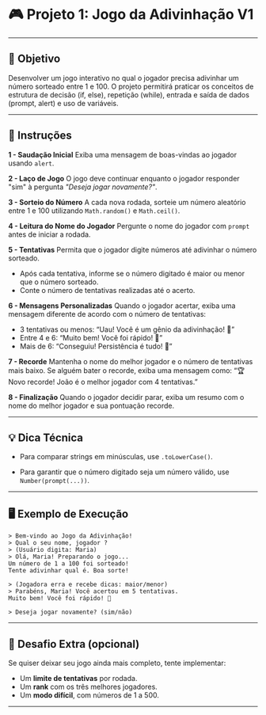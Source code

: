 # 🎮 Projeto 1: Jogo da Adivinhação V1

---

## 🎯 Objetivo
Desenvolver um jogo interativo no qual o jogador precisa adivinhar um número sorteado entre 1 e 100. O projeto permitirá praticar os conceitos de estrutura de decisão (if, else), repetição (while), entrada e saída de dados (prompt, alert) e uso de variáveis.

---

## 📝 Instruções

**1 - Saudação Inicial**
Exiba uma mensagem de boas-vindas ao jogador usando `alert`.

**2 - Laço de Jogo**
O jogo deve continuar enquanto o jogador responder "sim" à pergunta *"Deseja jogar novamente?"*.

**3 - Sorteio do Número**
A cada nova rodada, sorteie um número aleatório entre 1 e 100 utilizando `Math.random()` e `Math.ceil()`.

**4 - Leitura do Nome do Jogador**
Pergunte o nome do jogador com `prompt` antes de iniciar a rodada.

**5 - Tentativas**
Permita que o jogador digite números até adivinhar o número sorteado.

- Após cada tentativa, informe se o número digitado é maior ou menor que o número sorteado.
- Conte o número de tentativas realizadas até o acerto.

**6 - Mensagens Personalizadas**
Quando o jogador acertar, exiba uma mensagem diferente de acordo com o número de tentativas:

- 3 tentativas ou menos: “Uau! Você é um gênio da adivinhação! 🧠”
- Entre 4 e 6: “Muito bem! Você foi rápido! 🚀”
- Mais de 6: “Conseguiu! Persistência é tudo! 💪”

**7 - Recorde**
Mantenha o nome do melhor jogador e o número de tentativas mais baixo.
Se alguém bater o recorde, exiba uma mensagem como:
“🏆 Novo recorde! João é o melhor jogador com 4 tentativas.”

**8 - Finalização**
Quando o jogador decidir parar, exiba um resumo com o nome do melhor jogador e sua pontuação recorde.

---

## 💡 Dica Técnica

- Para comparar strings em minúsculas, use `.toLowerCase()`.

- Para garantir que o número digitado seja um número válido, use `Number(prompt(...))`.

---

## 🖥️ Exemplo de Execução
```text
> Bem-vindo ao Jogo da Adivinhação!
> Qual o seu nome, jogador ?
> (Usuário digita: Maria)
> Olá, Maria! Preparando o jogo...
Um número de 1 a 100 foi sorteado!
Tente adivinhar qual é. Boa sorte!

> (Jogadora erra e recebe dicas: maior/menor)
> Parabéns, Maria! Você acertou em 5 tentativas.
Muito bem! Você foi rápido! 🚀

> Deseja jogar novamente? (sim/não)
```

---

## 🌟 Desafio Extra (opcional)
Se quiser deixar seu jogo ainda mais completo, tente implementar:

- Um **limite de tentativas** por rodada.
- Um **rank** com os três melhores jogadores.
- Um **modo difícil**, com números de 1 a 500.

---